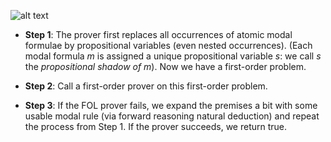 ![alt text](http://www.naveensundarg.com/images/shadow.png "shadow")

* **Step 1**: The prover first replaces all occurrences of atomic modal formulae by propositional variables (even nested occurrences).
             (Each modal formula *m* is assigned a unique
             propositional variable *s*: we call *s* the *propositional
             shadow of m*). Now we have a  first-order problem.

* **Step 2**:  Call a first-order prover on this first-order problem.

* **Step 3**: If the FOL prover fails, we expand the premises a bit
  with some usable modal rule (via forward reasoning natural
  deduction) and repeat the process from  Step 1. If the prover
  succeeds, we return true.


